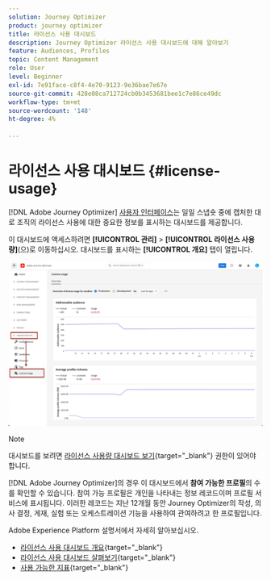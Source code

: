 ```yaml
---
solution: Journey Optimizer
product: journey optimizer
title: 라이선스 사용 대시보드
description: Journey Optimizer 라이선스 사용 대시보드에 대해 알아보기
feature: Audiences, Profiles
topic: Content Management
role: User
level: Beginner
exl-id: 7e91face-c8f4-4e70-9123-9e36bae7e67e
source-git-commit: 428e08ca712724cb0b3453681bee1c7e86ce49dc
workflow-type: tm+mt
source-wordcount: '148'
ht-degree: 4%

---
```


# 라이선스 사용 대시보드 {#license-usage}

[!DNL Adobe Journey Optimizer] [사용자 인터페이스](../start/user-interface.md)는 일일 스냅숏 중에 캡처한 대로 조직의 라이선스 사용에 대한 중요한 정보를 표시하는 대시보드를 제공합니다.

이 대시보드에 액세스하려면 **[!UICONTROL 관리]** > **[!UICONTROL 라이선스 사용량]**(으)로 이동하십시오. 대시보드를 표시하는 **[!UICONTROL 개요]** 탭이 열립니다.

![](assets/license-usage-dashboard.png)

>[!NOTE]
>
>대시보드를 보려면 [라이선스 사용량 대시보드 보기](https://experienceleague.adobe.com/docs/experience-platform/dashboards/permissions.html?lang=ko#available-permissions){target="_blank"} 권한이 있어야 합니다.

[!DNL Adobe Journey Optimizer]의 경우 이 대시보드에서 **참여 가능한 프로필**&#x200B;의 수를 확인할 수 있습니다. 참여 가능 프로필은 개인을 나타내는 정보 레코드이며 프로필 서비스에 표시됩니다. 이러한 레코드는 지난 12개월 동안 Journey Optimizer의 작성, 의사 결정, 게재, 실험 또는 오케스트레이션 기능을 사용하여 관여하려고 한 프로필입니다.

Adobe Experience Platform 설명서에서 자세히 알아보십시오.

* [라이선스 사용 대시보드 개요](https://experienceleague.adobe.com/docs/experience-platform/dashboards/guides/license-usage.html?lang=ko){target="_blank"}
* [라이선스 사용 대시보드 살펴보기](https://experienceleague.adobe.com/docs/experience-platform/dashboards/guides/license-usage.html?lang=ko#exploring-the-license-usage-dashboard){target="_blank"}
* [사용 가능한 지표](https://experienceleague.adobe.com/docs/experience-platform/dashboards/guides/license-usage.html?lang=ko#available-metrics){target="_blank"}
